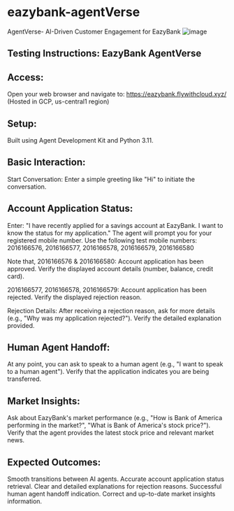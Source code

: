 # eazybank-agentVerse
AgentVerse- AI-Driven Customer Engagement for EazyBank
![image](https://github.com/user-attachments/assets/e005fb2c-1287-4123-b22e-81de135978ea)

Testing Instructions: EazyBank AgentVerse
-----------------------------------------------

Access:
---------
Open your web browser and navigate to: https://eazybank.flywithcloud.xyz/ 
(Hosted in GCP, us-central1 region)

Setup:
-------
Built using Agent Development Kit and Python 3.11.

Basic Interaction:
--------------------
Start Conversation: Enter a simple greeting like "Hi" to initiate the conversation.

Account Application Status:
-------------------------------
Enter: "I have recently applied for a savings account at EazyBank. I want to know the status for my application."
The agent will prompt you for your registered mobile number.
Use the following test mobile numbers: 2016166576, 2016166577, 2016166578, 2016166579, 2016166580

Note that,
2016166576 & 2016166580: Account application has been approved. Verify the displayed account details (number, balance, credit card).

2016166577, 2016166578, 2016166579: Account application has been rejected. Verify the displayed rejection reason.

Rejection Details: After receiving a rejection reason, ask for more details (e.g., "Why was my application rejected?"). Verify the detailed explanation provided.

Human Agent Handoff:
--------------------------
At any point, you can ask to speak to a human agent (e.g., "I want to speak to a human agent"). Verify that the application indicates you are being transferred.

Market Insights:
--------------------
Ask about EazyBank's market performance (e.g., "How is Bank of America performing in the market?", "What is Bank of America's stock price?"). Verify that the agent provides the latest stock price and relevant market news.

Expected Outcomes:
------------------------
Smooth transitions between AI agents.
Accurate account application status retrieval.
Clear and detailed explanations for rejection reasons.
Successful human agent handoff indication.
Correct and up-to-date market insights information.
